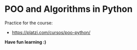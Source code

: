 # POO and Algorithms in Python
Practice for the course: 
* https://platzi.com/cursos/poo-python/

**Have fun learning :)**